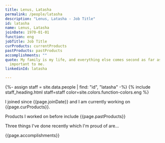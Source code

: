 ```yaml
---
title: Lenus, Latasha
permalink: /people/latasha
description: "Lenus, Latasha - Job Title"
id: latasha
name: Lenus, Latasha
joinDate: 1970-01-01
function: eng
jobTitle: Job Title
curProducts: currentProducts
pastProducts: pastProducts
accomplishments: ""
quote: My family is my life, and everything else comes second as far as what’s
  important to me.
linkedinId: latasha

---
```


{%- assign staff = site.data.people | find: "id", "latasha" -%}
{% include staff_heading.html staff=staff color=site.colors.function-colors.eng %}

<p>I joined since {{page.joinDate}} and I am currently working on {{page.curProducts}}.</p>

<p>Products I worked on before include {{page.pastProducts}}</p>

<p>Three things I've done recently which I'm proud of are...</p>
{{page.accomplishments}}

